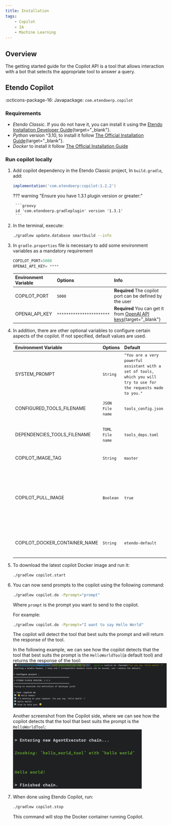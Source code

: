 ```yaml
---
title: Installation
tags:
    - Copilot
    - IA
    - Machine Learning
---
```

## Overview

The getting started guide for the Copilot API is a tool that allows interaction with a bot that selects the appropriate tool to answer a query.

## Etendo Copilot
:octicons-package-16: Javapackage: `com.etendoerp.copilot`

### Requirements
- *Etendo Classic*. If you do not have it, you can install it using the [Etendo Installation Developer Guide](/developer-guide/etendo-classic/getting-started/installation/install-etendo-development-environment/){target="_blank"}.
- *Python* version ^3.10, to install it follow [The Official Installation Guide](https://www.python.org/downloads/){target="_blank"}.
- *Docker* to install it follow [The Official Installation Guide](https://docs.docker.com/engine/install/)

### Run copilot locally

1. Add copilot dependency in the Etendo Classic project, In `build.gradle`, add:
    ```groovy
    implementation('com.etendoerp:copilot:1.2.2')
    ```

    ??? warning "Ensure you have 1.3.1 plugin version or greater:"
        
        ```groovy
        id 'com.etendoerp.gradleplugin' version '1.3.1'
        ```

2. In the terminal, execute:
    ``` bash title="Terminal"
    ./gradlew update.database smartbuild --info
    ```

3. In `gradle.properties` file is necessary to add some environment variables as a mandatory requirement


    ```groovy title="gradle.properties"
    COPILOT_PORT=5000
    OPENAI_API_KEY= ****
    ```

    | **Environment Variable**   | **Options**  | **Info** |
    | -------------------------- | -------------| -------- |
    | COPILOT_PORT           | `5000`   | **Required** The copilot port can be defined by the user |
    | OPENAI_API_KEY         | `***********************` | **Required** You can get it from [OpenAI API keys](https://platform.openai.com/account/api-keys){target="_blank"} |
  

4. In addition, there are other optional variables to configure certain aspects of the copilot. If not specified, default values are used.
    
    | **Environment Variable**    | **Options**  | **Default**  | **Info** |
    | ----------------------------| -------------| -------------| -------- |
    | SYSTEM_PROMPT  | `String` | `"You are a very powerful assistant with a set of tools, which you will try to use for the requests made to you."` | The prompt that will be used to make the request to the agent and that will condition the response and behavior of the copilot.|
    | CONFIGURED_TOOLS_FILENAME | `JSON File name` | `tools_config.json` | The name of the file that contains the configuration of the enabled tools. |
    | DEPENDENCIES_TOOLS_FILENAME | `TOML File name` | `tools_deps.toml` | The name of the file that contains the configuration of the dependencies of the tools. |
    | COPILOT_IMAGE_TAG | `String` | `master` | The tag of the copilot docker image that will be used. |
    | COPILOT_PULL_IMAGE | `Boolean` | `true` | If true, the copilot docker image will be pulled from docker hub. If false, gradle will try to use the local image with the tag specified in COPILOT_IMAGE_TAG, but if it does not exist, it will be pulled from docker hub. |
    | COPILOT_DOCKER_CONTAINER_NAME | `String` | `etendo-default` | The name of the docker container that will be created to run the copilot docker image. |



5. To download the latest copilot Docker image and run it:

    ``` bash title="Terminal"
    ./gradlew copilot.start
    ```

6. You can now send prompts to the copilot using the following command:

    ``` bash title="Terminal"
    ./gradlew copilot.do -Pprompt="prompt"
    ```

    Where `prompt` is the prompt you want to send to the copilot.

    For example:

    ``` bash title="Terminal"
    ./gradlew copilot.do -Pprompt="I want to say Hello World"
    ```

    The copilot will detect the tool that best suits the prompt and will return the response of the tool.

    In the following example, we can see how the copilot detects that the tool that best suits the prompt is the `HelloWorldTool`(a default tool) and returns the response of the tool:
    ![Alt text](/assets/developer-guide/etendo-copilot/getting-started/helloworld.png)
    
    Another screenshot from the Copilot side, where we can see how the copilot detects that the tool that best suits the prompt is the `HelloWorldTool`:
    ![Alt text](/assets/developer-guide/etendo-copilot/getting-started/helloworld-1.png)

7. When done using Etendo Copilot, run:

    ```bash
    ./gradlew copilot.stop
    ```

    This command will stop the Docker container running Copilot.

